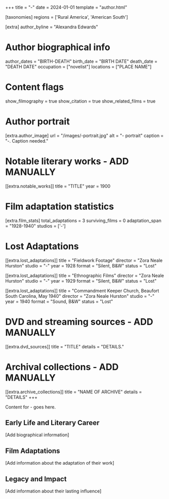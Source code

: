 +++
title = "-"
date = 2024-01-01
template = "author.html"

[taxonomies]
regions = ['Rural America', 'American South']

[extra]
author_byline = "Alexandra Edwards"

# Author biographical info
author_dates = "BIRTH-DEATH"
birth_date = "BIRTH DATE"
death_date = "DEATH DATE"
occupation = ["novelist"]
locations = ["PLACE NAME"]

# Content flags
show_filmography = true
show_citation = true
show_related_films = true

# Author portrait
[extra.author_image]
url = "/images/-portrait.jpg"
alt = "- portrait"
caption = "-. Caption needed."

# Notable literary works - ADD MANUALLY
[[extra.notable_works]]
title = "TITLE"
year = 1900

# Film adaptation statistics
[extra.film_stats]
total_adaptations = 3
surviving_films = 0
adaptation_span = "1928-1940"
studios = ['-']
# Lost Adaptations
[[extra.lost_adaptations]]
title = "Fieldwork Footage"
director = "Zora Neale Hurston"
studio = "-"
year = 1928
format = "Silent, B&W"
status = "Lost"

[[extra.lost_adaptations]]
title = "Ethnographic Films"
director = "Zora Neale Hurston"
studio = "-"
year = 1929
format = "Silent, B&W"
status = "Lost"

[[extra.lost_adaptations]]
title = "Commandment Keeper Church, Beaufort South Carolina, May 1940"
director = "Zora Neale Hurston"
studio = "-"
year = 1940
format = "Sound, B&W"
status = "Lost"


# DVD and streaming sources - ADD MANUALLY
[[extra.dvd_sources]]
title = "TITLE"
details = "DETAILS."

# Archival collections - ADD MANUALLY
[[extra.archive_collections]]
title = "NAME OF ARCHIVE"
details = "DETAILS"
+++

Content for - goes here. 

## Early Life and Literary Career

[Add biographical information]

## Film Adaptations

[Add information about the adaptation of their work]

## Legacy and Impact

[Add information about their lasting influence]
